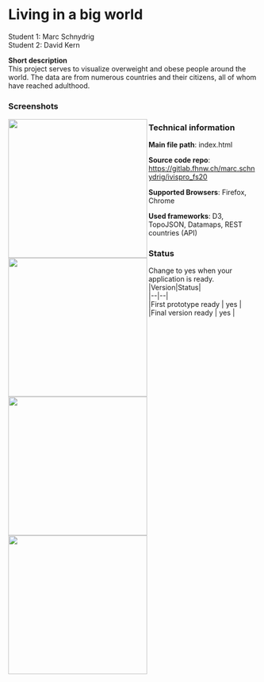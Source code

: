 # Living in a big world

Student 1: Marc Schnydrig  
Student 2: David Kern

**Short description**  
This project serves to visualize overweight and obese people around the world.
The data are from numerous countries and their citizens, all of whom have reached adulthood.

### Screenshots
<img src="https://github.com/marcschny/BigWorld/tree/master/img/bigworld1.png" width="280" align="left"/>
<img src="https://github.com/marcschny/BigWorld/tree/master/img/bigworld2.png" width="280" align="left"/>
<img src="https://github.com/marcschny/BigWorld/tree/master/img/bigworld3.png" width="280" align="left"/>
<img src="https://github.com/marcschny/BigWorld/tree/master/img/bigworld4.png" width="280" align="left"/>


### Technical information
**Main file path**: index.html

**Source code repo**: https://gitlab.fhnw.ch/marc.schnydrig/ivispro_fs20

**Supported Browsers**: Firefox, Chrome

**Used frameworks**:
D3, TopoJSON, Datamaps, REST countries (API)

### Status
Change to yes when your application is ready.  
|Version|Status|  
|--|--|  
|First prototype ready | yes |  
|Final version ready  | yes |

